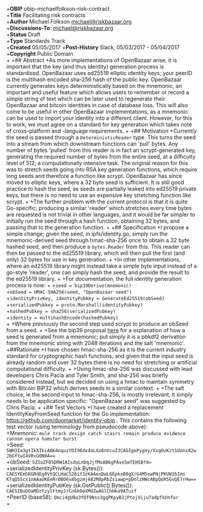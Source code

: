 +__OBIP__ obip-michaelfolkson-risk-contract  
+__Title__ Facilitating risk contracts  
 +__Author__ Michael Folkson <michael@riskbazaar.org>  
 +__Discussions-To__: <michael@riskbazaar.org>  
 +__Status__ Draft  
 +__Type__ Standards Track  
 +__Created__ 05/05/2017
 +__Post-History__ Slack, 05/03/2017 - 05/04/2017  
 +__Copyright__ Public Domain  
 +
 +## Abstract
 +As more implementations of OpenBazaar arise, it is important that the key (and thus identity) generation process is standardised. OpenBazaar uses ed25519 elliptic identity keys; your peerID is the multihash encoded sha-256 hash of the public key. OpenBazaar currently generates keys deterministically based on the mnemonic, an important and useful feature which allows users to remember or record a simple string of text which can be later used to regenerate their OpenBazaar and bitcoin identities in case of database loss. This will also come to be useful in other OpenBazaar implementations, as a mnemonic can be used to import your identity into a different client. However, for this to work, we must agree on a standard for key generation which takes note of cross-platform and -language requirements.
 +
 +## Motivation
 +Currently the seed is passed through a `DeterministicReader` type. This turns the seed into a stream from which downstream functions can 'pull' bytes. Any number of bytes 'pulled' from this reader is in fact an scrypt-generated key, generating the required number of bytes from the entire seed, at a difficulty level of 512; a computationally intensive task. The original reason for this was to stretch seeds going into RSA key generation functions, which require long seeds and therefore a function like scrypt. OpenBazaar has since moved to elliptic keys, where a 32 byte seed is sufficient. It is still good practice to hash the seed, as seeds are partially leaked into ed25519 private keys, but there is no need to use an expensive key stretching function like scrypt.
 +
 +The further problem with the current protocol is that it is quite Go-specific; producing a similar 'reader' which stretches every time bytes are requested is not trivial in other languages, and it would be far simpler to initially run the seed through a hash function, obtaining 32 bytes, and passing that to the generation function.
 +
 +## Specification
 +I propose a simple change; given the seed, in ipfs/identity.go, simply run the mnemonic-derived seed through hmac-sha-256 once to obtain a 32 byte hashed seed, and then produce a `bytes.Reader` from this. This reader can then be passed to the ed25519 library, which will then pull the first (and only) 32 bytes for use in key generation.
 +
 +In other implementations, where an ed25519 library might instead take a simple byte input instead of a go-style 'reader', one can simply hash the seed, and provide the result to the ed25519 library.
 +
 +For documentation, the full identity generation process is now:
 +
 +`seed = bip39Derive(mnemonic)`  
 +`obSeed = HMAC-SHA256(seed, "OpenBazaar seed")`  
 +`identityPrivKey, identityPubkey = GenerateEd25519(obSeed)`  
 +`serializedPubkey = proto.Marshall(identityPubkey)`  
 +`hashedPubkey = sha256(serializedPubkey)`  
 +`identity = multihashEncode(hashedPubkey)`  
 +
 +Where previously the second step used scrypt to produce an obSeed from a seed.
 +
 +See the bip39 proposal [here](https://github.com/bitcoin/bips/blob/master/bip-0039.mediawiki) for a explanation of how a seed is generated from a mnemonic; put simply it is a pbkdf2 derivation from the mnemonic string with 2048 iterations and the salt 'mnemonic'.
 +##Rationale
 +I have chosen hmac-sha-256 as it is the current industry standard for cryptographic hash functions, and given that the input seed is already random and over 32 bytes there is no need for stretching or artificial computational difficulty. 
 +
 +Using hmac-sha-256 was discussed with lead developers Chris Pacia and Tyler Smith, and sha-256 was briefly considered instead, but we decided on using a hmac to maintain symmetry with Bitcoin BIP32 which derives seeds in a similar context.
 +
 +The salt choice, ie the second input to hmac-sha-256, is mostly irrelevant, it simply needs to be application specific: "OpenBazaar seed" was suggested by Chris Pacia.
 +
 +## Test Vectors
 +I have created a replacement IdentityKeyFromSeed function for the Go implementation: https://github.com/duomarket/identity-obip . This contains the following test vector (using terminology from pseudocode above):  
 +Mnemonic: `mule track design catch stairs remain produce evidence cannon opera hamster burst`  
 +Seed: `5WH3Ia3gtIkXIbiA8K4nquzYDI96dx4oLXo6nVcuZJCAGIgePygVy/XxgOvKzt1Uonx82wJbGftwI4VRxGON0A==`  
 +obSeed: `SZIoZF0SDRW1AIsdoLnbqJjfMoAB6gPAvoSmTEHSBf8=`  
 +serializedIdentityPrivKey (sk.Bytes()): `CAESYEmSKGRdEg0VtQCLHaC526iY3zKAAeoDwL6EpkxB0gX/G4M5owPNjPKUW2bIms` `KfqQ55cx1nAAaUKEeRr0BO6x8bgzmjA82M8pRbZsiawp+pDnlzHWcABpQoR5GvQE7rHw==`  
 +serializedIdentityPubKey (sk.GetPublic().Bytes()): `CAESIBuDOaMDzYzylFtmyJrCn6kOeXMdZwAGlChHka9ATusf`  
 +PeerID (base58): `Qmci4gUBa3YQf9Nss3gqPKpyB1jPtojViju7adpfkUnfor`  
 +
